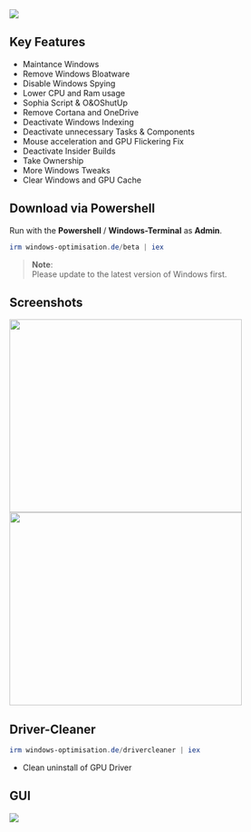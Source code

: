 <img src="https://user-images.githubusercontent.com/98750428/194409138-97880567-7645-4dc3-b031-74e2dae6da35.png"> 

## Key Features
* Maintance Windows
* Remove Windows Bloatware 
* Disable Windows Spying
* Lower CPU and Ram usage
* Sophia Script & O&OShutUp
* Remove Cortana and OneDrive
* Deactivate Windows Indexing 
* Deactivate unnecessary Tasks & Components
* Mouse acceleration and GPU Flickering Fix
* Deactivate Insider Builds 
* Take Ownership
* More Windows Tweaks
* Clear Windows and GPU Cache

## Download via Powershell
Run with the **Powershell** / **Windows-Terminal** as **Admin**.
  ```powershell
irm windows-optimisation.de/beta | iex
  ```

> **Note**: <BR> 
Please update to the latest version of Windows first. <BR>

  
## Screenshots
<div>
    <img src="https://user-images.githubusercontent.com/98750428/200678853-363ec142-b0ab-4623-97cb-077bff29ca9d.png" width="410" height="340">
    <img src="https://user-images.githubusercontent.com/98750428/203978712-a4273aa4-9402-4dbb-a40f-ff2c508d4935.jpg" width="410" height="340">
</div>

## Driver-Cleaner
  ```powershell
irm windows-optimisation.de/drivercleaner | iex
  ```
* Clean uninstall of GPU Driver

## GUI
<img src="https://user-images.githubusercontent.com/98750428/227717364-0924462d-6b85-4494-a7c5-366a0e01f6b2.png">
